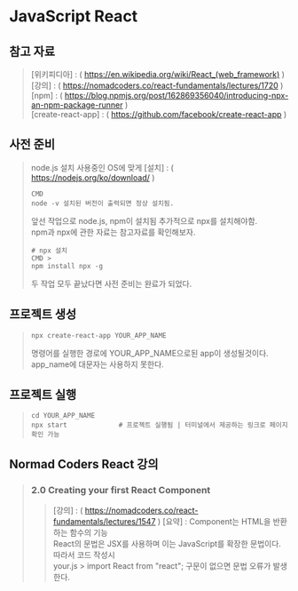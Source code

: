 # JavaScript React

## 참고 자료
> [위키피디아] : ( https://en.wikipedia.org/wiki/React_(web_framework) )    
> [강의] : ( https://nomadcoders.co/react-fundamentals/lectures/1720 )    
> [npm] : ( https://blog.npmjs.org/post/162869356040/introducing-npx-an-npm-package-runner )   
> [create-react-app] : ( https://github.com/facebook/create-react-app )   
 
## 사전 준비
> node.js 설치
> 사용중인 OS에 맞게 [설치] : ( https://nodejs.org/ko/download/ )   
> ```
> CMD
> node -v 설치된 버전이 출력되면 정상 설치됨. 
> ```
>    
> 앞선 작업으로 node.js, npm이 설치됨 추가적으로 npx를 설치해야함.   
> npm과 npx에 관한 자료는 참고자료를 확인해보자.   
> ```
> # npx 설치
> CMD > 
> npm install npx -g 
> ```
> 두 작업 모두 끝났다면 사전 준비는 완료가 되었다.   

## 프로젝트 생성
> ```
> npx create-react-app YOUR_APP_NAME
> ```
> 명령어를 실행한 경로에 YOUR_APP_NAME으로된 app이 생성될것이다.    
> app_name에 대문자는 사용하지 못한다.   

## 프로젝트 실행
> ```
> cd YOUR_APP_NAME 
> npx start             # 프로젝트 실행됨 | 터미널에서 제공하는 링크로 페이지 확인 가능
> ```

## Normad Coders React 강의
> ### 2.0 Creating your first React Component
>> [강의] : ( https://nomadcoders.co/react-fundamentals/lectures/1547 )
>> [요약] : Component는 HTML을 반환하는 함수의 기능   
>>         React의 문법은 JSX를 사용하며 이는 JavaScript를 확장한 문법이다.   
>>         따라서 코드 작성시    
>>         your.js > import React from "react"; 구문이 없으면 문법 오류가 발생한다.   